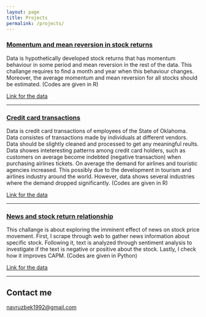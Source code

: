 ```yaml
---
layout: page
title: Projects
permalink: /projects/
---
```


### [Momentum and mean reversion in stock returns](/projects/project1.nb.html) 

Data is hypothetically developed stock returns that has momentum behaviour in some period and mean reversion in the rest of the data. This challange requires to find a month and year when this behaviour changes. Moreover, the average momentum and mean reversion for all stocks should be estimated. (Codes are given in R)

[Link for the data](https://navruzbek1992.github.io/stock-return-analysis/returns_20181228.csv)

***

### [Credit card transactions](/projects/project2.nb.html) 

Data is credit card transactions of employees of the State of Oklahoma. Data consistes of transactions made by individuals at different vendors. Data should be slightly cleaned and processed to get any meaningful reults. Data showes inteteresting patterns among credit card holders, such as customers on average become indebted (negative transaction) when purchasing airlines tickets. On average the demand for airlines and touristic agencies increased. This possibly due to the development in tourism and airlines industry around the world. However, data shows several industries where the demand dropped significantly. (Codes are given in R)

[Link for the data](https://navruzbek1992.github.io/stock-return-analysis/res_purchase_2014.csv)

***

### [News and stock return relationship](/projects/news_and_boeing_stocks.html)

This challange is about exploring the imminent effect of news on stock price movement. First, I scrape through web to gather news information about specific stock. Following it, text is analyzed through sentiment analysis to investigate if the text is negative or positive about the stock. Lastly, I check how it improves CAPM. (Codes are given in Python)

[Link for the data](https://navruzbek1992.github.io/stock-return-analysis/project3.zip)

***


## Contact me

[navruzbek1992@gmail.com](mailto:navruzbek1992@gmail.com)
